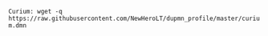 <code>
Curium: wget -q https://raw.githubusercontent.com/NewHeroLT/dupmn_profile/master/curium.dmn
</code>
